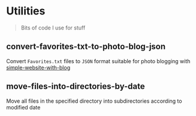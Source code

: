# Utilities

> Bits of code I use for stuff

## convert-favorites-txt-to-photo-blog-json

Convert `Favorites.txt` files to `JSON` format suitable for photo blogging with [simple-website-with-blog](https://github.com/DavidAnson/simple-website-with-blog)

## move-files-into-directories-by-date

Move all files in the specified directory into subdirectories according to modified date
